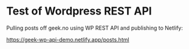 # Test of Wordpress REST API

Pulling posts off geek.no using WP REST API and publishing to Netlify: 

https://geek-wp-api-demo.netlify.app/posts.html


